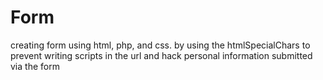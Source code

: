 # Form
creating form using html, php, and css. by using the htmlSpecialChars to prevent writing scripts in the url and hack personal information submitted via the form
